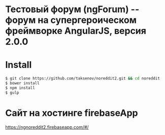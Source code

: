 # Тестовый форум (ngForum) -- форум на супергероическом фреймворке AngularJS, версия 2.0.0

# Install
```sh
$ git clone https://github.com/taksenov/noreddit2.git && cd noreddit
$ bower install
$ npm install
$ gulp
```
# Сайт на хостинге firebaseApp
https://ngnoreddit2.firebaseapp.com/#/

